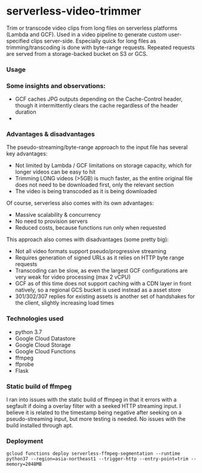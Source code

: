 # serverless-video-trimmer

Trim or transcode video clips from long files on serverless platforms (Lambda and GCF). Used in a video pipeline to generate custom user-specified clips server-side. Especially quick for long files as trimming/transcoding is done with byte-range requests. Repeated requests are served from a storage-backed bucket on S3 or GCS.


### Usage


### Some insights and observations:
- GCF caches JPG outputs depending on the Cache-Control header, though it intermittently clears the cache regardless of the header duration
-


### Advantages & disadvantages
The pseudo-streaming/byte-range approach to the input file has several key advantages:
- Not limited by Lambda / GCF limitations on storage capacity, which for longer videos can be easy to hit
- Trimming LONG videos (>5GB) is much faster, as the entire original file does not need to be downloaded first, only the relevant section
- The video is being transcoded as it is being downloaded

Of course, serverless also comes with its own advantages:
- Massive scalability & concurrency
- No need to provision servers
- Reduced costs, because functions run only when requested

This approach also comes with disadvantages (some pretty big):
- Not all video formats support pseudo/progressive streaming
- Requires generation of signed URLs as it relies on HTTP byte range requests
- Transcoding can be slow, as even the largest GCF configurations are very weak for video processing (max 2 vCPU)
- GCF as of this time does not support caching with a CDN layer in front natively, so a regional GCS bucket is used instead as a asset store
- 301/302/307 replies for existing assets is another set of handshakes for the client, slightly increasing load times



### Technologies used
- python 3.7
- Google Cloud Datastore
- Google Cloud Storage
- Google Cloud Functions
- ffmpeg
- ffprobe
- Flask

### Static build of ffmpeg
I ran into issues with the static build of ffmpeg in that it errors with a segfault if doing a overlay filter with a seeked HTTP streaming input. I believe it is related to the timestamp being negative after seeking on a pseudo-streaming input, but more testing is needed. No issues with the build installed through apt.


### Deployment
`gcloud functions deploy serverless-ffmpeg-segmentation --runtime python37 --region=asia-northeast1 --trigger-http --entry-point=trim --memory=2048MB`
